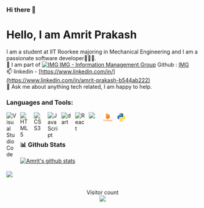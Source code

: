 ### Hi there 👋
# Hello, I am Amrit Prakash
I am a student at IIT Roorkee majoring in Mechanical Engineering and I am a passionate software developer👩🏾‍💻.<br> 
👯 I am part of <a href="https://channeli.in/maintainer_site/"><img src="https://avatars.githubusercontent.com/u/1070632?s=200&v=4" height="25px" alt="IMG"> IMG - Information Management Group</a> Github : [IMG](https://github.com/IMGIITRoork) <br>
📫 linkedin - [https://www.linkedin.com/in/](https://www.linkedin.com/in/amrit-prakash-b544ab222) <br>
💬 Ask me about anything tech related, I am happy to help.<br>

### Languages and Tools:
<img align="left" alt="Visual Studio Code" width="26px" src="https://cdn.jsdelivr.net/gh/devicons/devicon/icons/vscode/vscode-original.svg" style="padding-right:10px;" />
<img align="left" alt="HTML5" width="26px" src="https://cdn.jsdelivr.net/gh/devicons/devicon/icons/html5/html5-original.svg" style="padding-right:10px;" />
<img align="left" alt="CSS3" width="26px" src="https://cdn.jsdelivr.net/gh/devicons/devicon/icons/css3/css3-original.svg" style="padding-right:10px;" />
<img align="left" alt="JavaScript" width="26px" src="https://cdn.jsdelivr.net/gh/devicons/devicon/icons/javascript/javascript-original.svg" style="padding-right:10px;" />
<img align="left" alt="dart" width="26px" style="padding-right:10px;" src="https://cdn.jsdelivr.net/gh/devicons/devicon/icons/dart/dart-original.svg"/>
<img align="left" alt="React" width="26px" src="https://cdn.jsdelivr.net/gh/devicons/devicon/icons/react/react-original.svg" style="padding-right:10px;" />
<img align="left" width="26px" src="https://cdn.jsdelivr.net/gh/devicons/devicon/icons/django/django-plain.svg" style="padding-right:10px;">
<img align="left" width="26px" src="https://github.com/devicons/devicon/blob/master/icons/firebase/firebase-plain-wordmark.svg?raw=true" style="padding-right:10px;">
<img align="left" width="26px" src="https://github.com/devicons/devicon/blob/master/icons/python/python-original.svg?raw=true" style="padding-right:10px;">
<br><br><br>

### 📊 Github Stats
  
<a href="https://github.com//solo-daemon">
  <img align="center" src="https://github-readme-stats.vercel.app/api?username=solo-daemon&show_icons=true&include_all_commits=true&theme=tokyonight&count_private=true" alt="Amrit's github stats" style="width:56%;" />

</a>
<br>
<br>
<img align="center" src="https://github-readme-stats.vercel.app/api/top-langs/?username=solo-daemon">
<br>
<br>
<p align="center"> 
  Visitor count<br>
  <img src="https://profile-counter.glitch.me/solo-daemon/count.svg" />
</p>
<br>

<!--
**solo-daemon/solo-daemon** is a ✨ _special_ ✨ repository because its `README.md` (this file) appears on your GitHub profile.

Here are some ideas to get you started:

- 🔭 I’m currently working on ...
- 🌱 I’m currently learning ...
- 👯 I’m looking to collaborate on ...
- 🤔 I’m looking for help with ...
- 💬 Ask me about ...
- 📫 How to reach me: ...
- 😄 Pronouns: ...
- ⚡ Fun fact: ...
-->
